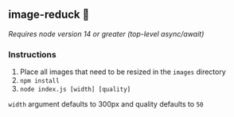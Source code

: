 ## image-reduck 🦆

*Requires node version 14 or greater (top-level async/await)*
### Instructions
1. Place all images that need to be resized in the `images` directory
2. `npm install`
3. `node index.js [width] [quality]`

`width` argument defaults to 300px and quality defaults to `50`

